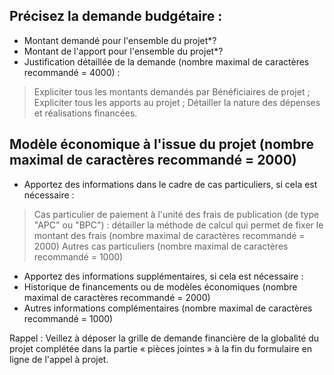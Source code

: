 ## Précisez la demande budgétaire :
* Montant demandé pour l'ensemble du projet*?
* Montant de l'apport pour l'ensemble du projet*?
* Justification détaillée de la demande (nombre maximal de caractères recommandé = 4000) :
> Expliciter tous les montants demandés par Bénéficiaires de projet ;
Expliciter tous les apports au projet ;
Détailler la nature des dépenses et réalisations financées.

## Modèle économique à l'issue du projet (nombre maximal de caractères recommandé = 2000)
* Apportez des informations dans le cadre de cas particuliers, si cela est nécessaire :
>Cas particulier de paiement à l'unité des frais de publication (de type "APC" ou "BPC") : détailler la méthode de calcul qui permet de fixer le montant des frais (nombre maximal de caractères recommandé = 2000)
Autres cas particuliers (nombre maximal de caractères recommandé = 1000)

* Apportez des informations supplémentaires, si cela est nécessaire :
* Historique de financements ou de modèles économiques (nombre maximal de caractères recommandé = 2000)
* Autres informations complémentaires (nombre maximal de caractères recommandé = 1000)

Rappel : Veillez à déposer la grille de demande financière de la globalité du projet complétée dans la partie « pièces jointes » à la fin du formulaire en ligne de l'appel à projet.
